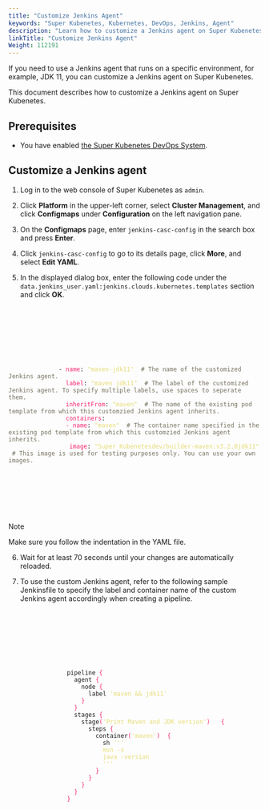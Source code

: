 ```yaml
---
title: "Customize Jenkins Agent"
keywords: "Super Kubenetes, Kubernetes, DevOps, Jenkins, Agent"
description: "Learn how to customize a Jenkins agent on Super Kubenetes."
linkTitle: "Customize Jenkins Agent"
Weight: 112191
---
```


If you need to use a Jenkins agent that runs on a specific environment, for example, JDK 11, you can customize a Jenkins agent on Super Kubenetes.

This document describes how to customize a Jenkins agent on Super Kubenetes. 

## Prerequisites

- You have enabled [the Super Kubenetes DevOps System](../../../../pluggable-components/devops/).

## Customize a Jenkins agent

1. Log in to the web console of Super Kubenetes as `admin`.

2. Click **Platform** in the upper-left corner, select **Cluster Management**, and click **Configmaps** under **Configuration** on the left navigation pane.

3. On the **Configmaps** page, enter `jenkins-casc-config` in the search box and press **Enter**.

4. Click `jenkins-casc-config` to go to its details page, click **More**, and select **Edit YAML**.

5. In the displayed dialog box, enter the following code under the `data.jenkins_user.yaml:jenkins.clouds.kubernetes.templates` section and click **OK**.

<article className="highlight">
  <pre>
      <div className="copy-code-button" title="Copy Code"></div>
      <div className="code-over-div">
        <code>
            <p>
              -&nbsp;<span style="color:#f92672">name</span>: <span style="color:#e6db74">"maven-jdk11"</span> <span style="color:#75715e">&nbsp;<span>#</span> The name of the customized Jenkins agent.</span> 
              <span style="color:#f92672">&nbsp;&nbsp;label</span>: <span style="color:#e6db74">"maven jdk11"</span> <span style="color:#75715e">&nbsp;<span>#</span> The label of the customized Jenkins agent. To specify multiple labels, use spaces to seperate them. </span> 
              <span style="color:#f92672">&nbsp;&nbsp;inheritFrom</span>: <span style="color:#e6db74">"maven"</span> <span style="color:#75715e">&nbsp;<span>#</span> The name of the existing pod template from which this customzied Jenkins agent inherits.</span> 
              <span style="color:#f92672">&nbsp;&nbsp;containers</span>: 
              <span style="color:#f92672">&nbsp;&nbsp;-&nbsp;name</span>: <span style="color:#e6db74">"maven"</span> <span style="color:#75715e">&nbsp;<span>#</span> The container name specified in the existing pod template from which this customzied Jenkins agent inherits.</span> 
              <span style="color:#f92672">&nbsp;&nbsp;&nbsp;image</span>: <span style="color:#e6db74">"Super Kubenetesdev/builder-maven:v3.2.0jdk11"</span> <span style="color:#75715e">&nbsp;<span>#</span> This image is used for testing purposes only. You can use your own images.</span>
            </p>
        </code>
      </div>
  </pre>
</article>

<div className="notices note">
  <p>Note</p>
  <div>
    Make sure you follow the indentation in the YAML file.
  </div>
</div>

6. Wait for at least 70 seconds until your changes are automatically reloaded.

7. To use the custom Jenkins agent, refer to the following sample Jenkinsfile to specify the label and container name of the custom Jenkins agent accordingly when creating a pipeline.

    <article className="highlight">
    <pre>
        <div className="copy-code-button" title="Copy Code"></div>
        <div className="code-over-div">
          <code>
              <p>
                pipeline <span style="color:#f92672">{</span> 
                &nbsp;&nbsp;agent <span style="color:#f92672">{</span> 
                &nbsp;&nbsp;&nbsp;&nbsp;node <span style="color:#f92672">{</span> 
                &nbsp;&nbsp;&nbsp;&nbsp;&nbsp;&nbsp;label <span style="color:#e6db74">'maven &amp;&amp; jdk11'</span> 
                <span style="color:#f92672">&nbsp;&nbsp;&nbsp;&nbsp;}</span> 
                <span style="color:#f92672">&nbsp;&nbsp;}</span> 
                &nbsp;&nbsp;stages <span style="color:#f92672">{</span> 
                &nbsp;&nbsp;&nbsp;&nbsp;stage<span style="color:#f92672">(</span><span style="color:#e6db74">'Print Maven and JDK version'</span><span style="color:#f92672">)</span>  <span style="color:#f92672">&nbsp;{</span> 
                &nbsp;&nbsp;&nbsp;&nbsp;&nbsp;&nbsp;steps <span style="color:#f92672">{</span> 
                &nbsp;&nbsp;&nbsp;&nbsp;&nbsp;&nbsp;&nbsp;&nbsp;container<span style="color:#f92672">(</span><span style="color:#e6db74">'maven'</span><span style="color:#f92672">)</span> <span style="color:#f92672">&nbsp;{</span> 
                &nbsp;&nbsp;&nbsp;&nbsp;&nbsp;&nbsp;&nbsp;&nbsp;&nbsp;&nbsp;sh <span style="color:#e6db74">''' 
                </span><span style="color:#e6db74">&nbsp;&nbsp;&nbsp;&nbsp;&nbsp;&nbsp;&nbsp;&nbsp;&nbsp;&nbsp;mvn -v 
                </span><span style="color:#e6db74">&nbsp;&nbsp;&nbsp;&nbsp;&nbsp;&nbsp;&nbsp;&nbsp;&nbsp;&nbsp;java -version 
                </span><span style="color:#e6db74">&nbsp;&nbsp;&nbsp;&nbsp;&nbsp;&nbsp;&nbsp;&nbsp;&nbsp;&nbsp;'''</span> 
                <span style="color:#f92672">&nbsp;&nbsp;&nbsp;&nbsp;&nbsp;&nbsp;&nbsp;&nbsp;}</span> 
                <span style="color:#f92672">&nbsp;&nbsp;&nbsp;&nbsp;&nbsp;&nbsp;}</span> 
                <span style="color:#f92672">&nbsp;&nbsp;&nbsp;&nbsp;}</span> 
                <span style="color:#f92672">&nbsp;&nbsp;}</span> 
                <span style="color:#f92672">}</span>
              </p>
          </code>
        </div>
    </pre>
  </article>

   
